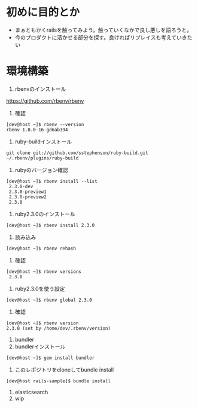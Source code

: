 # 初めに目的とか
* まぁともかくrailsを触ってみよう。触っていくなかで良し悪しを語ろうと。
* 今のプロダクトに活かせる部分を探す。良ければリプレイスも考えていきたい

# 環境構築
1. rbenvのインストール

 https://github.com/rbenv/rbenv
 
 1. 確認
 ```
 [dev@host ~]$ rbenv --version
 rbenv 1.0.0-16-gd6ab394
 ```
 
1. ruby-buildインストール
 ```
 git clone git://github.com/sstephenson/ruby-build.git ~/.rbenv/plugins/ruby-build
 ```
 1. rubyのバージョン確認
 ```
 [dev@host ~]$ rbenv install --list
  2.3.0-dev
  2.3.0-preview1
  2.3.0-preview2
  2.3.0
 ```

1. ruby2.3.0のインストール
 ```
 [dev@host ~]$ rbenv install 2.3.0
 ```
 
 1. 読み込み
 ```
 [dev@host ~]$ rbenv rehash
 ```
 
 1. 確認
 ```
 [dev@host ~]$ rbenv versions
  2.3.0
 ```
 1. ruby2.3.0を使う設定
 ```
 [dev@host ~]$ rbenv global 2.3.0
 ```
 
 1. 確認
 ```
 [dev@host ~]$ rbenv version
 2.3.0 (set by /home/dev/.rbenv/version)
 ```

1. bundler
 1. bundlerインストール
 ```
 [dev@host ~]$ gem install bundler
 ```
 
 1. このレポジトリをcloneしてbundle install
 ```
 [dev@host rails-sample]$ bundle install
 ```

1. elasticsearch
 1. wip
